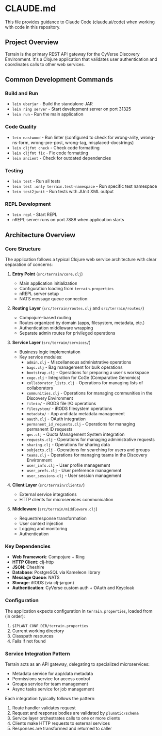 # CLAUDE.md

This file provides guidance to Claude Code (claude.ai/code) when working with code in this repository.

## Project Overview

Terrain is the primary REST API gateway for the CyVerse Discovery Environment. It's a Clojure application that validates
user authentication and coordinates calls to other web services.

## Common Development Commands

### Build and Run
- `lein uberjar` - Build the standalone JAR
- `lein ring server` - Start development server on port 31325
- `lein run` - Run the main application

### Code Quality
- `lein eastwood` - Run linter (configured to check for wrong-arity, wrong-ns-form, wrong-pre-post, wrong-tag,
  misplaced-docstrings)
- `lein cljfmt check` - Check code formatting
- `lein cljfmt fix` - Fix code formatting
- `lein ancient` - Check for outdated dependencies

### Testing
- `lein test` - Run all tests
- `lein test :only terrain.test-namespace` - Run specific test namespace
- `lein test2junit` - Run tests with JUnit XML output

### REPL Development
- `lein repl` - Start REPL
- nREPL server runs on port 7888 when application starts

## Architecture Overview

### Core Structure
The application follows a typical Clojure web service architecture with clear separation of concerns:

1. **Entry Point** (`src/terrain/core.clj`)
   - Main application initialization
   - Configuration loading from `terrain.properties`
   - nREPL server setup
   - NATS message queue connection

2. **Routing Layer** (`src/terrain/routes.clj` and `src/terrain/routes/`)
   - Compojure-based routing
   - Routes organized by domain (apps, filesystem, metadata, etc.)
   - Authentication middleware wrapping
   - Separate admin routes for privileged operations

3. **Service Layer** (`src/terrain/services/`)
   - Business logic implementation
   - Key service modules:
     - `admin.clj` - Miscellaneous administrative operations
     - `bags.clj` - Bag management for bulk operations
     - `bootstrap.clj` - Operations for preparing a user's workspace
     - `coge.clj` - Integration for CoGe (Comparative Genomics)
     - `collaborator_lists.clj` - Operations for managing lists of collaborators
     - `communities.clj` - Operations for managing communities in the Discovery Environment
     - `fileio/` - iRODS file I/O operations
     - `filesystem/` - iRODS filesystem operations
     - `metadata/` - App and data metadata management
     - `oauth.clj` - OAuth integration
     - `permanent_id_requests.clj` - Operations for managing permanent ID requests
     - `qms.clj` - Quota Management System integration
     - `requests.clj` - Operations for managing administrative requests
     - `sharing.clj` - Operations for sharing data
     - `subjects.clj` - Operations for searching for users and groups
     - `teams.clj` - Operations for managing teams in the Discovery Environment
     - `user_info.clj` - User profile management
     - `user_prefs.clj` - User preference management
     - `user_sessions.clj` - User session management

4. **Client Layer** (`src/terrain/clients/`)
   - External service integrations
   - HTTP clients for microservices communication

5. **Middleware** (`src/terrain/middleware.clj`)
   - Request/response transformation
   - User context injection
   - Logging and monitoring
   - Authentication

### Key Dependencies
- **Web Framework**: Compojure + Ring
- **HTTP Client**: clj-http
- **JSON**: Cheshire
- **Database**: PostgreSQL via Kameleon library
- **Message Queue**: NATS
- **Storage**: iRODS (via clj-jargon)
- **Authentication**: CyVerse custom auth + OAuth and Keycloak

### Configuration
The application expects configuration in `terrain.properties`, loaded from (in order):
1. `$IPLANT_CONF_DIR/terrain.properties`
2. Current working directory
3. Classpath resources
4. Fails if not found

### Service Integration Pattern
Terrain acts as an API gateway, delegating to specialized microservices:
- Metadata service for app/data metadata
- Permissions service for access control
- Groups service for team management
- Async tasks service for job management

Each integration typically follows the pattern:
1. Route handler validates request
2. Request and response bodies are validated by `plumatic/schema`
3. Service layer orchestrates calls to one or more clients
4. Clients make HTTP requests to external services
5. Responses are transformed and returned to caller
